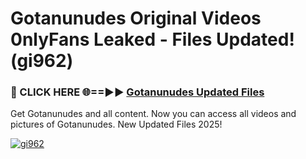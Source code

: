 # Gotanunudes Original Videos 0nlyFans Leaked - Files Updated! (gi962)

<h3>🔴 CLICK HERE 🌐==►► <a href="https://tinyurl.com/y5r63du9" rel="nofollow">Gotanunudes Updated Files</a></h3>

Get Gotanunudes and all content. Now you can access all videos and pictures of Gotanunudes. New Updated Files 2025!

[![gi962](https://i.imgur.com/UVo9nyh.gif)](https://tinyurl.com/y5r63du9)